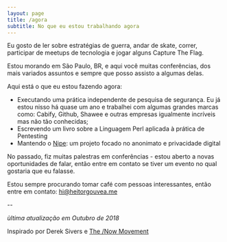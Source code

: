 ```yaml
---
layout: page
title: /agora
subtitle: No que eu estou trabalhando agora
---
```

Eu gosto de ler sobre estratégias de guerra, andar de skate, correr, participar de meetups de tecnologia e jogar alguns Capture The Flag.

Estou morando em São Paulo, BR, e aqui você muitas conferências, dos mais variados assuntos e sempre que posso assisto a algumas delas.

Aqui está o que eu estou fazendo agora:

 - Executando uma prática independente de pesquisa de segurança. Eu já estou nisso há quase um ano e trabalhei com algumas grandes marcas como: Cabify, Github, Shawee e outras empresas igualmente incríveis mas não tão conhecidas;
 - Escrevendo um livro sobre a Linguagem Perl aplicada à prática de Pentesting
 - Mantendo o <a href="https://github.com/GouveaHeitor/nipe" target="_blank_">Nipe</a>: um projeto focado no anonimato e privacidade digital

No passado, fiz muitas palestras em conferências - estou aberto a novas oportunidades de falar, então entre em contato se tiver um evento no qual gostaria que eu falasse.

Estou sempre procurando tomar café com pessoas interessantes, então entre em contato: <a href="mailto:hi@heitorgouvea.me">hi@heitorgouvea.me</a>

--   

*ùltima atualização em Outubro de 2018*

Inspirado por Derek Sivers e <a href="https://sivers.org/nowff">The /Now Movement</a>
